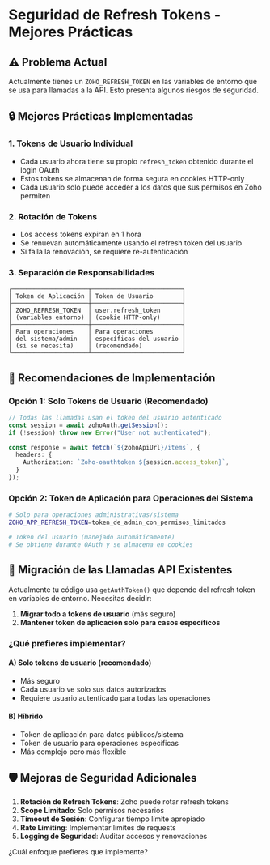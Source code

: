 # Seguridad de Refresh Tokens - Mejores Prácticas

## ⚠️ Problema Actual
Actualmente tienes un `ZOHO_REFRESH_TOKEN` en las variables de entorno que se usa para llamadas a la API. Esto presenta algunos riesgos de seguridad.

## 🔒 Mejores Prácticas Implementadas

### 1. **Tokens de Usuario Individual**
- Cada usuario ahora tiene su propio `refresh_token` obtenido durante el login OAuth
- Estos tokens se almacenan de forma segura en cookies HTTP-only
- Cada usuario solo puede acceder a los datos que sus permisos en Zoho permiten

### 2. **Rotación de Tokens**
- Los access tokens expiran en 1 hora
- Se renuevan automáticamente usando el refresh token del usuario
- Si falla la renovación, se requiere re-autenticación

### 3. **Separación de Responsabilidades**
```
┌─────────────────────┬─────────────────────────┐
│ Token de Aplicación │ Token de Usuario        │
├─────────────────────┼─────────────────────────┤
│ ZOHO_REFRESH_TOKEN  │ user.refresh_token      │
│ (variables entorno) │ (cookie HTTP-only)      │
├─────────────────────┼─────────────────────────┤
│ Para operaciones    │ Para operaciones        │
│ del sistema/admin   │ específicas del usuario │
│ (si se necesita)    │ (recomendado)           │
└─────────────────────┴─────────────────────────┘
```

## 🚀 Recomendaciones de Implementación

### Opción 1: Solo Tokens de Usuario (Recomendado)
```typescript
// Todas las llamadas usan el token del usuario autenticado
const session = await zohoAuth.getSession();
if (!session) throw new Error("User not authenticated");

const response = await fetch(`${zohoApiUrl}/items`, {
  headers: {
    Authorization: `Zoho-oauthtoken ${session.access_token}`,
  }
});
```

### Opción 2: Token de Aplicación para Operaciones del Sistema
```bash
# Solo para operaciones administrativas/sistema
ZOHO_APP_REFRESH_TOKEN=token_de_admin_con_permisos_limitados

# Token del usuario (manejado automáticamente)
# Se obtiene durante OAuth y se almacena en cookies
```

## 🔄 Migración de las Llamadas API Existentes

Actualmente tu código usa `getAuthToken()` que depende del refresh token en variables de entorno. Necesitas decidir:

1. **Migrar todo a tokens de usuario** (más seguro)
2. **Mantener token de aplicación solo para casos específicos**

### ¿Qué prefieres implementar?

#### A) **Solo tokens de usuario** (recomendado)
- Más seguro
- Cada usuario ve solo sus datos autorizados
- Requiere usuario autenticado para todas las operaciones

#### B) **Híbrido**
- Token de aplicación para datos públicos/sistema
- Token de usuario para operaciones específicas
- Más complejo pero más flexible

## 🛡️ Mejoras de Seguridad Adicionales

1. **Rotación de Refresh Tokens**: Zoho puede rotar refresh tokens
2. **Scope Limitado**: Solo permisos necesarios
3. **Timeout de Sesión**: Configurar tiempo límite apropiado
4. **Rate Limiting**: Implementar límites de requests
5. **Logging de Seguridad**: Auditar accesos y renovaciones

¿Cuál enfoque prefieres que implemente?
